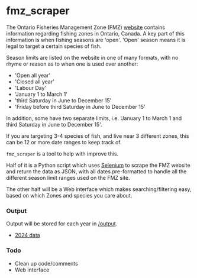 # fmz_scraper
The Ontario Fisheries Management Zone (FMZ) [website](https://www.ontario.ca/page/ontario-fishery-regulations-variation-orders) contains information regarding fishing zones in Ontario, Canada. A key part of this information is when fishing seasons are 'open'. 'Open' season means it is legal to target a certain species of fish.

Season limits are listed on the website in one of many formats, with no rhyme or reason as to when one is used over another:
- 'Open all year'
- 'Closed all year'
- 'Labour Day'
- 'January 1 to March 1'
- 'third Saturday in June to December 15'
- 'Friday before third Saturday in June to December 15'

In addition, some have two separate limits, i.e. 'January 1 to March 1 and third Saturday in June to December 15'.

If you are targeting 3-4 species of fish, and live near 3 different zones, this can be 12 or more date ranges to keep track of.

````fmz_scraper```` is a tool to help with improve this.

Half of it is a Python script which uses [Selenium](https://www.selenium.dev/) to scrape the FMZ website and return the data as JSON, with all dates pre-formatted to handle all the different season limit ranges used on the FMZ site.

The other half will be a Web interface which makes searching/filtering easy, based on which Zones and species you care about.

### Output
Output will be stored for each year in [/output](/output).
- [2024 data](/output/2024.json)

### Todo
- Clean up code/comments
- Web interface